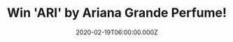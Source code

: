 ---
campaign-uuid: "c-8cf215c2-d73c-4c16-89d0-187814e612b6"
type: "Competition"
category: "Gifts"
date: "2020-02-19T06:00:00.000Z"
end-date: "2020-04-19T23:59:00.000Z"
disable-form: false
is_promoted: false
has_entry_page: true
title: "Win 'ARI' by Ariana Grande Perfume!"
competition-description: "<p>Playful, timeless and confident, ARI by ariana Grande\
  \ embodies her true unique character and style. A blend of unexpected playfulness\
  \ runs through this floral fruity gourmand, with hints of sparkling fruits and ultra-feminine\
  \ floralcy. We are giving this amazing perfume to one lucky member.</p>\n<p>Click\
  \ below for a chance to win.</p>\n"
hero-header: "Win 'ARI' by Ariana Grande Perfume!"
terms-confirmation: "N/A"
banner-img: "https://assets.expresslyapp.com/asset-997a03a6-0d93-4b2c-9292-3c3d138e5113.jpg"
logo-left-href: "http://club.expressly.io"
logo-left-image: "https://assets.expresslyapp.com/asset-47e6be4c-eb59-4f78-b7ab-51acf6d3a672.jpg"
logo-left-title: "Expressly club"
bg-image-hero: "https://assets.expresslyapp.com/asset-ff8908f1-a7a1-40db-b255-9c59990d8866.jpg"
bg-image-first: "https://assets.expresslyapp.com/asset-1a77bea2-921f-4b5e-966c-66665c48f061.jpg"
section1-content: "<p>Playful, timeless and confident, ARI by ariana Grande embodies\
  \ her true unique character and style. A blend of unexpected playfulness runs through\
  \ this floral fruity gourmand, with hints of sparkling fruits and ultra-feminine\
  \ floralcy.</p>\n<p>Featuring a luscious ARI by ariana Grande Pen spray, perfect\
  \ to spray as you go, and a decadent, sassy pink fragrance just like ARI herself,\
  \ makes this set is an unforgettable gift. This gift set includes… ARI by ariana\
  \ Grande 30ml Eau de Parfum ARI by ariana Grande 10ml Eau de Parfum purse spray.</p>\n"
entry-title: "Win 'ARI' by Ariana Grande Perfume!"
entry-content: "<p>Enter the draw to win 'ARI' by Ariana Grande Perfume by completing\
  \ the form below before 23:59 on the 19th of April 2020.</p>\n"
has-winner: false
prize-description: "'ARI' by Ariana Grande Perfume!"
special-conditions: "Multiple entries are allowed up to one every day."
country-restrictions:
- "GB"
---